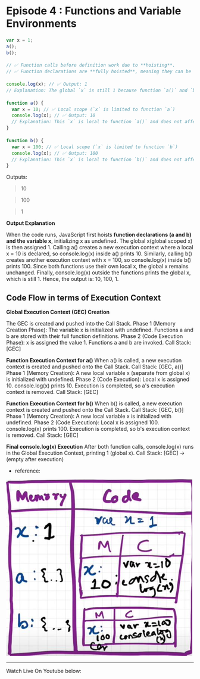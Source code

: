 # Episode 4 : Functions and Variable Environments

```js
var x = 1;
a();
b(); 

// ✅ Function calls before definition work due to **hoisting**.
// ✅ Function declarations are **fully hoisted**, meaning they can be called before their definition.

console.log(x); // ✅ Output: 1
// Explanation: The global `x` is still 1 because function `a()` and `b()` had their own local `x` due to function scope.

function a() {
  var x = 10; // ✅ Local scope (`x` is limited to function `a`)
  console.log(x); // ✅ Output: 10
  // Explanation: This `x` is local to function `a()` and does not affect the global `x`.
}

function b() {
  var x = 100; // ✅ Local scope (`x` is limited to function `b`)
  console.log(x); // ✅ Output: 100
  // Explanation: This `x` is local to function `b()` and does not affect the global `x`.
}

```

Outputs:

> 10

> 100

> 1


**Output Explanation**

When the code runs, JavaScript first hoists **function declarations (a and b) and the variable x**, initializing x as undefined. The global x(global scoped x) is then assigned 1. Calling a() creates a new execution context where a local x = 10 is declared, so console.log(x) inside a() prints 10. Similarly, calling b() creates another execution context with x = 100, so console.log(x) inside b() prints 100. Since both functions use their own local x, the global x remains unchanged. Finally, console.log(x) outside the functions prints the global x, which is still 1. Hence, the output is: 10, 100, 1.

## Code Flow in terms of Execution Context

**Global Execution Context (GEC) Creation**

The GEC is created and pushed into the Call Stack.
Phase 1 (Memory Creation Phase):
The variable x is initialized with undefined.
Functions a and b are stored with their full function definitions.
Phase 2 (Code Execution Phase):
x is assigned the value 1.
Functions a and b are invoked.
Call Stack: [GEC]

**Function Execution Context for a()**
When a() is called, a new execution context is created and pushed onto the Call Stack.
Call Stack: [GEC, a()]
Phase 1 (Memory Creation):
A new local variable x (separate from global x) is initialized with undefined.
Phase 2 (Code Execution):
Local x is assigned 10.
console.log(x) prints 10.
Execution is completed, so a's execution context is removed.
Call Stack: [GEC]

**Function Execution Context for b()**
When b() is called, a new execution context is created and pushed onto the Call Stack.
Call Stack: [GEC, b()]
Phase 1 (Memory Creation):
A new local variable x is initialized with undefined.
Phase 2 (Code Execution):
Local x is assigned 100.
console.log(x) prints 100.
Execution is completed, so b's execution context is removed.
Call Stack: [GEC]

**Final console.log(x) Execution**
After both function calls, console.log(x) runs in the Global Execution Context, printing 1 (global x).
Call Stack: [GEC] → (empty after execution)

* reference:

![Execution Context Phase 1](../assets/function.jpg "Execution Context")

<hr>

Watch Live On Youtube below: 

<!-- https://www.youtube.com/watch?v=gSDncyuGw0s -->
